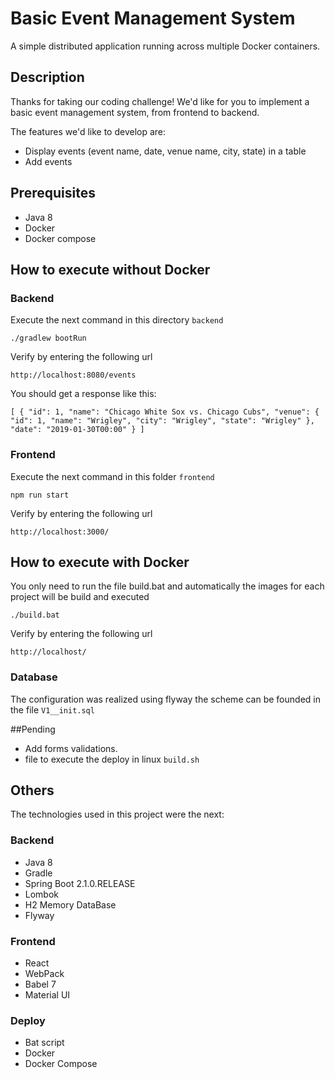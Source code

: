 # Basic Event Management System

A simple distributed application running across multiple Docker containers.

## Description

Thanks for taking our coding challenge! We'd like for you to implement a basic event management system, from frontend to backend.

The features we'd like to develop are:

* Display events (event name, date, venue name, city, state) in a table
* Add events

## Prerequisites

* Java 8
* Docker
* Docker compose

## How to execute without Docker

### Backend

Execute the next command in this directory `backend`

`./gradlew bootRun`

Verify by entering the following url

`http://localhost:8080/events`

You should get a response like this:

`
[
  {
    "id": 1,
    "name": "Chicago White Sox vs. Chicago Cubs",
    "venue": {
      "id": 1,
      "name": "Wrigley",
      "city": "Wrigley",
      "state": "Wrigley"
    },
    "date": "2019-01-30T00:00"
  }
]
`

### Frontend

Execute the next command in this folder `frontend`

`npm run start`

Verify by entering the following url

`http://localhost:3000/`

## How to execute with Docker

You only need to run the file build.bat and automatically the images for each project will be build and executed

`./build.bat`

Verify by entering the following url

`http://localhost/`

### Database

The configuration was realized using flyway the scheme can be founded in the file `V1__init.sql` 

##Pending

* Add forms validations.
* file to execute the deploy in linux `build.sh`

## Others

The technologies used in this project were the next:

### Backend

* Java 8
* Gradle
* Spring Boot 2.1.0.RELEASE
* Lombok
* H2 Memory DataBase
* Flyway

### Frontend

* React
* WebPack
* Babel 7
* Material UI

### Deploy

* Bat script
* Docker
* Docker Compose